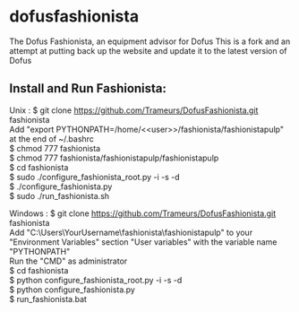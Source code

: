 # dofusfashionista
The Dofus Fashionista, an equipment advisor for Dofus
This is a fork and an attempt at putting back up the website and update it to the latest version of Dofus

## Install and Run Fashionista:

Unix :
$ git clone https://github.com/Trameurs/DofusFashionista.git fashionista  
Add "export PYTHONPATH=/home/<\<user\>>/fashionista/fashionistapulp" at the end of ~/.bashrc  
$ chmod 777 fashionista  
$ chmod 777 fashionista/fashionistapulp/fashionistapulp  
$ cd fashionista  
$ sudo ./configure_fashionista_root.py -i -s -d  
$ ./configure_fashionista.py  
$ sudo ./run_fashionista.sh  

Windows : 
$ git clone https://github.com/Trameurs/DofusFashionista.git fashionista   
Add "C:\Users\YourUsername\fashionista\fashionistapulp" to your "Environment Variables" section "User variables" with the variable name "PYTHONPATH"    
Run the "CMD" as administrator    
$ cd fashionista    
$ python configure_fashionista_root.py -i -s -d    
$ python configure_fashionista.py    
$ run_fashionista.bat    
